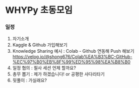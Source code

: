 # WHYPy 초동모임

### 일정
1. 자기소개
2. Kaggle & Github 가입해보기
3. Knowledge Sharing 예시 : Colab - Github 연동해 Push 해보기  
https://velog.io/@shong676/Colab%EA%B3%BC-GitHub-%EC%97%B0%EB%8F%99%ED%95%98%EA%B8%B0
4. 일정 협의 : 필사 세션 언제 할까요?  
5. 총무 뽑기 : 제가 하겠습니다! or 공평한 사다리타기
6. 뒷풀이 : 가실래요?

